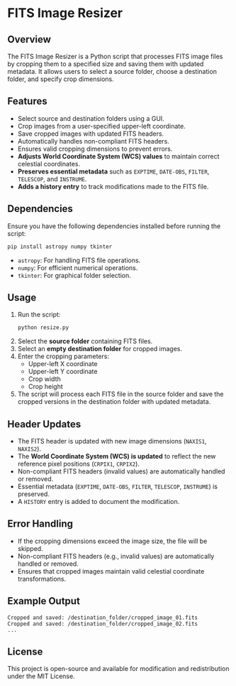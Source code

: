 # FITS Image Resizer

## Overview
The FITS Image Resizer is a Python script that processes FITS image files by cropping them to a specified size and saving them with updated metadata. It allows users to select a source folder, choose a destination folder, and specify crop dimensions.

## Features
- Select source and destination folders using a GUI.
- Crop images from a user-specified upper-left coordinate.
- Save cropped images with updated FITS headers.
- Automatically handles non-compliant FITS headers.
- Ensures valid cropping dimensions to prevent errors.
- **Adjusts World Coordinate System (WCS) values** to maintain correct celestial coordinates.
- **Preserves essential metadata** such as `EXPTIME`, `DATE-OBS`, `FILTER`, `TELESCOP`, and `INSTRUME`.
- **Adds a history entry** to track modifications made to the FITS file.

## Dependencies
Ensure you have the following dependencies installed before running the script:

```sh
pip install astropy numpy tkinter
```

- `astropy`: For handling FITS file operations.
- `numpy`: For efficient numerical operations.
- `tkinter`: For graphical folder selection.

## Usage
1. Run the script:
   ```sh
   python resize.py
   ```
2. Select the **source folder** containing FITS files.
3. Select an **empty destination folder** for cropped images.
4. Enter the cropping parameters:
   - Upper-left X coordinate
   - Upper-left Y coordinate
   - Crop width
   - Crop height
5. The script will process each FITS file in the source folder and save the cropped versions in the destination folder with updated metadata.

## Header Updates
- The FITS header is updated with new image dimensions (`NAXIS1`, `NAXIS2`).
- The **World Coordinate System (WCS) is updated** to reflect the new reference pixel positions (`CRPIX1`, `CRPIX2`).
- Non-compliant FITS headers (invalid values) are automatically handled or removed.
- Essential metadata (`EXPTIME`, `DATE-OBS`, `FILTER`, `TELESCOP`, `INSTRUME`) is preserved.
- A `HISTORY` entry is added to document the modification.

## Error Handling
- If the cropping dimensions exceed the image size, the file will be skipped.
- Non-compliant FITS headers (e.g., invalid values) are automatically handled or removed.
- Ensures that cropped images maintain valid celestial coordinate transformations.

## Example Output
```
Cropped and saved: /destination_folder/cropped_image_01.fits
Cropped and saved: /destination_folder/cropped_image_02.fits
...
```

## License
This project is open-source and available for modification and redistribution under the MIT License.
